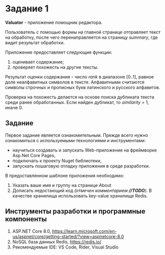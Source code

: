 # Задание 1

**Valuator** - приложение помощник редактора.

Пользователь с помощью формы на главной странице отправляет текст на обработку, после чего перенаправляется на страницу _summary_, где видит результат обработки.

Приложение предоставляет следующие функции:

1. оценивает содержание;
2. проверяет похожесть на другие тексты.

Результат оценки содержания - число _rank_ в диапазоне [0..1], равное доле неалфавитных символов в тексте.
Алфавитными считаются символы строчных и прописных букв латинского и русского алфавитов.

Проверка на похожесть делается на основе поиска дубликата текста среди ранее обработанных.
Если найден дубликат, то _similarity_ = 1, иначе 0.

## Задание

Первое задание является ознакомительным. Прежде всего нужно ознакомиться с используемыми технологиями и инструментами:

- научиться создавать и запускать Web-приложение на фреймворке Asp.Net Core Pages,
- подключать к проекту Nuget библиотеки,
- запускать пошаговую отладку приложения в среде разработки.

В предоставленном шаблоне приложения необходимо:

1. Указать ваше имя и группу на странице About
2. Дописать недостающий код _(отмечен комментарием **//TODO**)_. В качестве хранилища использовать key-value хранилище Redis.

## Инструменты разработки и программные компоненты

1. ASP.NET Core 8.0, https://learn.microsoft.com/en-us/aspnet/core/getting-started/?view=aspnetcore-8.0
2. NoSQL база данных Redis, https://redis.io/
3. Рекомендуемые IDE: VS Code, Rider, Visual Studio
